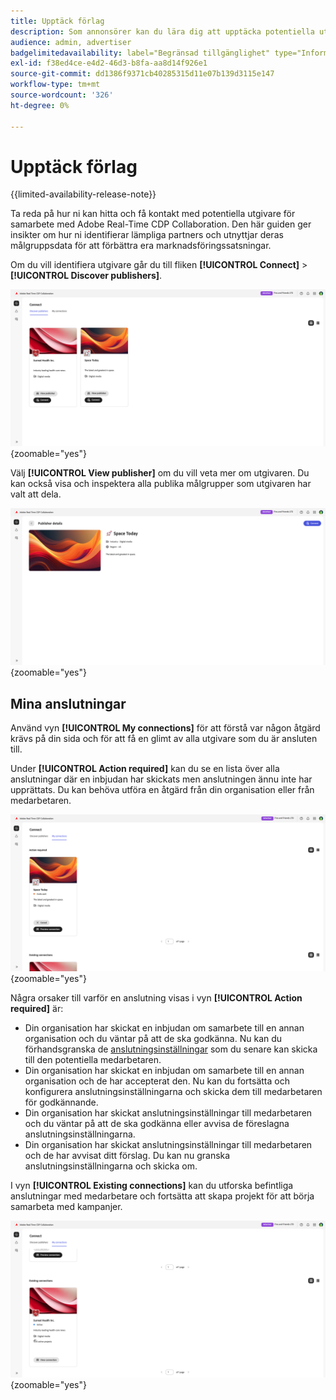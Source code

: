 ```yaml
---
title: Upptäck förlag
description: Som annonsörer kan du lära dig att upptäcka potentiella utgivare att samarbeta med Adobe Real-Time CDP Collaboration
audience: admin, advertiser
badgelimitedavailability: label="Begränsad tillgänglighet" type="Informative" url="https://helpx.adobe.com/legal/product-descriptions/real-time-customer-data-platform-collaboration.html newtab=true"
exl-id: f38ed4ce-e4d2-46d3-b8fa-aa8d14f926e1
source-git-commit: dd1386f9371cb40285315d11e07b139d3115e147
workflow-type: tm+mt
source-wordcount: '326'
ht-degree: 0%

---
```


# Upptäck förlag

{{limited-availability-release-note}}

Ta reda på hur ni kan hitta och få kontakt med potentiella utgivare för samarbete med Adobe Real-Time CDP Collaboration. Den här guiden ger insikter om hur ni identifierar lämpliga partners och utnyttjar deras målgruppsdata för att förbättra era marknadsföringssatsningar.

Om du vill identifiera utgivare går du till fliken **[!UICONTROL Connect]** > **[!UICONTROL Discover publishers]**.

![Upptäck utgivarsidan](/help/assets/connect/discover-publishers/discover-publishers-overview.png){zoomable="yes"}

Välj **[!UICONTROL View publisher]** om du vill veta mer om utgivaren. Du kan också visa och inspektera alla publika målgrupper som utgivaren har valt att dela.

![Visa utgivarprofil](/help/assets/connect/discover-publishers/view-publisher-profile.png){zoomable="yes"}

## Mina anslutningar

Använd vyn **[!UICONTROL My connections]** för att förstå var någon åtgärd krävs på din sida och för att få en glimt av alla utgivare som du är ansluten till.

Under **[!UICONTROL Action required]** kan du se en lista över alla anslutningar där en inbjudan har skickats men anslutningen ännu inte har upprättats. Du kan behöva utföra en åtgärd från din organisation eller från medarbetaren.

![Åtgärdsvyn krävs på skärmen Mina anslutningar](/help/assets/connect/discover-publishers/action-required-view.png){zoomable="yes"}

Några orsaker till varför en anslutning visas i vyn **[!UICONTROL Action required]** är:

* Din organisation har skickat en inbjudan om samarbete till en annan organisation och du väntar på att de ska godkänna. Nu kan du förhandsgranska de [anslutningsinställningar](/help/guide/glossary.md#connection-settings) som du senare kan skicka till den potentiella medarbetaren.
* Din organisation har skickat en inbjudan om samarbete till en annan organisation och de har accepterat den. Nu kan du fortsätta och konfigurera anslutningsinställningarna och skicka dem till medarbetaren för godkännande.
* Din organisation har skickat anslutningsinställningar till medarbetaren och du väntar på att de ska godkänna eller avvisa de föreslagna anslutningsinställningarna.
* Din organisation har skickat anslutningsinställningar till medarbetaren och de har avvisat ditt förslag. Du kan nu granska anslutningsinställningarna och skicka om.

I vyn **[!UICONTROL Existing connections]** kan du utforska befintliga anslutningar med medarbetare och fortsätta att skapa projekt för att börja samarbeta med kampanjer.

![Vyn Befintliga anslutningar på skärmen Mina anslutningar](/help/assets/connect/discover-publishers/existing-connections-view.png){zoomable="yes"}
